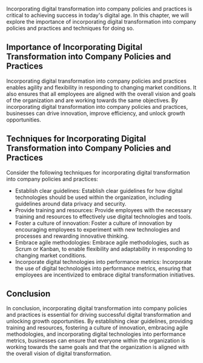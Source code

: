 
Incorporating digital transformation into company policies and practices is critical to achieving success in today's digital age. In this chapter, we will explore the importance of incorporating digital transformation into company policies and practices and techniques for doing so.

Importance of Incorporating Digital Transformation into Company Policies and Practices
--------------------------------------------------------------------------------------

Incorporating digital transformation into company policies and practices enables agility and flexibility in responding to changing market conditions. It also ensures that all employees are aligned with the overall vision and goals of the organization and are working towards the same objectives. By incorporating digital transformation into company policies and practices, businesses can drive innovation, improve efficiency, and unlock growth opportunities.

Techniques for Incorporating Digital Transformation into Company Policies and Practices
---------------------------------------------------------------------------------------

Consider the following techniques for incorporating digital transformation into company policies and practices:

* Establish clear guidelines: Establish clear guidelines for how digital technologies should be used within the organization, including guidelines around data privacy and security.
* Provide training and resources: Provide employees with the necessary training and resources to effectively use digital technologies and tools.
* Foster a culture of innovation: Foster a culture of innovation by encouraging employees to experiment with new technologies and processes and rewarding innovative thinking.
* Embrace agile methodologies: Embrace agile methodologies, such as Scrum or Kanban, to enable flexibility and adaptability in responding to changing market conditions.
* Incorporate digital technologies into performance metrics: Incorporate the use of digital technologies into performance metrics, ensuring that employees are incentivized to embrace digital transformation initiatives.

Conclusion
----------

In conclusion, incorporating digital transformation into company policies and practices is essential for driving successful digital transformation and unlocking growth opportunities. By establishing clear guidelines, providing training and resources, fostering a culture of innovation, embracing agile methodologies, and incorporating digital technologies into performance metrics, businesses can ensure that everyone within the organization is working towards the same goals and that the organization is aligned with the overall vision of digital transformation.

